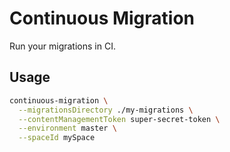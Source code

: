 # Continuous Migration

Run your migrations in CI.

## Usage

```bash
continuous-migration \
  --migrationsDirectory ./my-migrations \
  --contentManagementToken super-secret-token \
  --environment master \
  --spaceId mySpace
```

